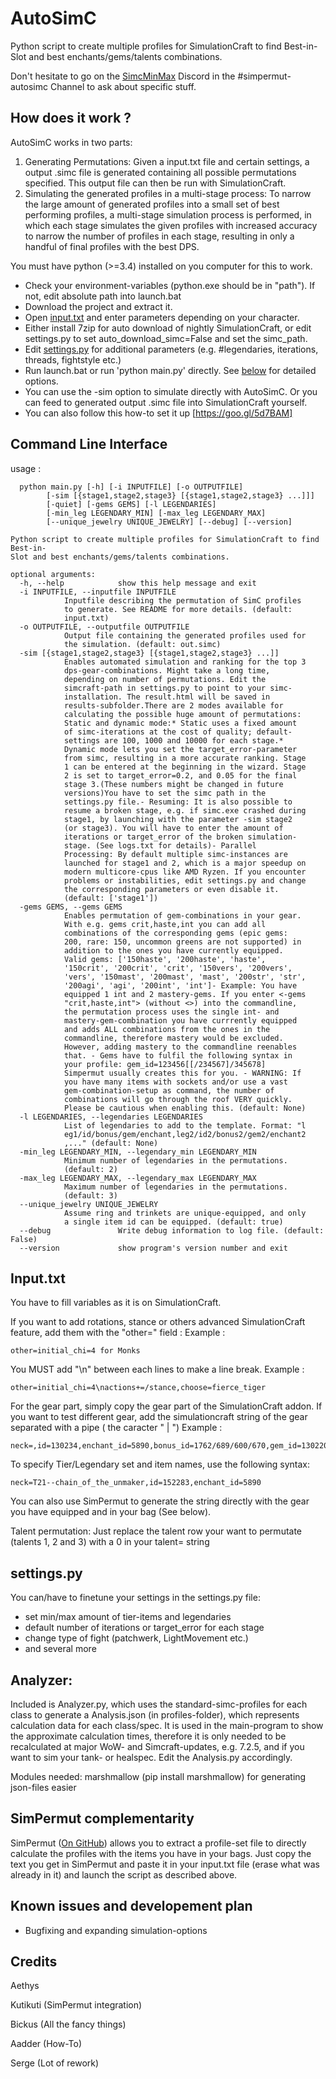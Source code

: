 AutoSimC
========

Python script to create multiple profiles for SimulationCraft to find Best-in-Slot and best enchants/gems/talents combinations.

Don't hesitate to go on the [SimcMinMax](https://discordapp.com/invite/tFR2uvK) Discord in the #simpermut-autosimc Channel to ask about specific stuff.


## How does it work ?
AutoSimC works in two parts:
1. Generating Permutations: Given a input.txt file and certain settings, a output .simc file is generated containing all possible permutations specified. This output file can then be run with SimulationCraft.
2. Simulating the generated profiles in a multi-stage process: To narrow the large amount of generated profiles into a small set of best performing profiles, a multi-stage simulation process is performed, in which each stage simulates the given profiles with increased accuracy to narrow the number of profiles in each stage, resulting in only a handful of final profiles with the best DPS.

You must have python (>=3.4) installed on you computer for this to work.
- Check your environment-variables (python.exe should be in "path"). If not, edit absolute path into launch.bat
- Download the project and extract it.
- Open [input.txt](#inputtxt) and enter parameters depending on your character.
- Either install 7zip for auto download of nightly SimulationCraft, or edit settings.py to set auto_download_simc=False and set the simc_path.
- Edit [settings.py](settingspy) for additional parameters (e.g. #legendaries, iterations, threads, fightstyle etc.)
- Run launch.bat or run 'python main.py' directly. See [below](#command-line-interface) for detailed options.
- You can use the -sim option to simulate directly with AutoSimC. Or you can feed to generated output .simc file into
  SimulationCraft yourself.
- You can also follow this how-to set it up [https://goo.gl/5d7BAM]

## Command Line Interface
usage :

      python main.py [-h] [-i INPUTFILE] [-o OUTPUTFILE]
            [-sim [{stage1,stage2,stage3} [{stage1,stage2,stage3} ...]]]
            [-quiet] [-gems GEMS] [-l LEGENDARIES]
            [-min_leg LEGENDARY_MIN] [-max_leg LEGENDARY_MAX]
            [--unique_jewelry UNIQUE_JEWELRY] [--debug] [--version]

    Python script to create multiple profiles for SimulationCraft to find Best-in-
    Slot and best enchants/gems/talents combinations.

    optional arguments:
      -h, --help            show this help message and exit
      -i INPUTFILE, --inputfile INPUTFILE
                Inputfile describing the permutation of SimC profiles
                to generate. See README for more details. (default:
                input.txt)
      -o OUTPUTFILE, --outputfile OUTPUTFILE
                Output file containing the generated profiles used for
                the simulation. (default: out.simc)
      -sim [{stage1,stage2,stage3} [{stage1,stage2,stage3} ...]]
                Enables automated simulation and ranking for the top 3
                dps-gear-combinations. Might take a long time,
                depending on number of permutations. Edit the
                simcraft-path in settings.py to point to your simc-
                installation. The result.html will be saved in
                results-subfolder.There are 2 modes available for
                calculating the possible huge amount of permutations:
                Static and dynamic mode:* Static uses a fixed amount
                of simc-iterations at the cost of quality; default-
                settings are 100, 1000 and 10000 for each stage.*
                Dynamic mode lets you set the target_error-parameter
                from simc, resulting in a more accurate ranking. Stage
                1 can be entered at the beginning in the wizard. Stage
                2 is set to target_error=0.2, and 0.05 for the final
                stage 3.(These numbers might be changed in future
                versions)You have to set the simc path in the
                settings.py file.- Resuming: It is also possible to
                resume a broken stage, e.g. if simc.exe crashed during
                stage1, by launching with the parameter -sim stage2
                (or stage3). You will have to enter the amount of
                iterations or target_error of the broken simulation-
                stage. (See logs.txt for details)- Parallel
                Processing: By default multiple simc-instances are
                launched for stage1 and 2, which is a major speedup on
                modern multicore-cpus like AMD Ryzen. If you encounter
                problems or instabilities, edit settings.py and change
                the corresponding parameters or even disable it.
                (default: ['stage1'])
      -gems GEMS, --gems GEMS
                Enables permutation of gem-combinations in your gear.
                With e.g. gems crit,haste,int you can add all
                combinations of the corresponding gems (epic gems:
                200, rare: 150, uncommon greens are not supported) in
                addition to the ones you have currently equipped.
                Valid gems: ['150haste', '200haste', 'haste',
                '150crit', '200crit', 'crit', '150vers', '200vers',
                'vers', '150mast', '200mast', 'mast', '200str', 'str',
                '200agi', 'agi', '200int', 'int']- Example: You have
                equipped 1 int and 2 mastery-gems. If you enter <-gems
                "crit,haste,int"> (without <>) into the commandline,
                the permutation process uses the single int- and
                mastery-gem-combination you have currrently equipped
                and adds ALL combinations from the ones in the
                commandline, therefore mastery would be excluded.
                However, adding mastery to the commandline reenables
                that. - Gems have to fulfil the following syntax in
                your profile: gem_id=123456[[/234567]/345678]
                Simpermut usually creates this for you. - WARNING: If
                you have many items with sockets and/or use a vast
                gem-combination-setup as command, the number of
                combinations will go through the roof VERY quickly.
                Please be cautious when enabling this. (default: None)
      -l LEGENDARIES, --legendaries LEGENDARIES
                List of legendaries to add to the template. Format: "l
                eg1/id/bonus/gem/enchant,leg2/id2/bonus2/gem2/enchant2
                ,..." (default: None)
      -min_leg LEGENDARY_MIN, --legendary_min LEGENDARY_MIN
                Minimum number of legendaries in the permutations.
                (default: 2)
      -max_leg LEGENDARY_MAX, --legendary_max LEGENDARY_MAX
                Maximum number of legendaries in the permutations.
                (default: 3)
      --unique_jewelry UNIQUE_JEWELRY
                Assume ring and trinkets are unique-equipped, and only
                a single item id can be equipped. (default: true)
      --debug               Write debug information to log file. (default: False)
      --version             show program's version number and exit



## Input.txt
You have to fill variables as it is on SimulationCraft.

If you want to add rotations, stance or others advanced SimulationCraft feature, add them with the "other=" field :
Example :

    other=initial_chi=4 for Monks
You MUST add "\n" between each lines to make a line break.
Example :

    other=initial_chi=4\nactions+=/stance,choose=fierce_tiger

For the gear part, simply copy the gear part of the SimulationCraft addon. If you want to test different gear, add the simulationcraft string of the gear separated with a pipe ( the caracter " | ") 
Example : 

    neck=,id=130234,enchant_id=5890,bonus_id=1762/689/600/670,gem_id=130220|,id=134529,enchant_id=5890,bonus_id=3413/1808/1507/3336,gem_id=130220

To specify Tier/Legendary set and item names, use the following syntax:

    neck=T21--chain_of_the_unmaker,id=152283,enchant_id=5890
    
You can also use SimPermut to generate the string directly with the gear you have equipped and in your bag (See below).

Talent permutation: Just replace the talent row your want to permutate (talents 1, 2 and 3) with a 0 in your talent= string

## settings.py
You can/have to finetune your settings in the settings.py file:
- set min/max amount of tier-items and legendaries
- default number of iterations or target_error for each stage
- change type of fight (patchwerk, LightMovement etc.)
- and several more

## Analyzer:
Included is Analyzer.py, which uses the standard-simc-profiles for each class to generate a Analysis.json (in profiles-folder), which represents calculation data for each class/spec.
 It is used in the main-program to show the approximate calculation times, therefore it is only needed to be recalculated at major WoW- and Simcraft-updates, e.g. 7.2.5, and if you want to sim your tank- or healspec. Edit the Analysis.py accordingly.

 Modules needed: marshmallow (pip install marshmallow) for generating json-files easier

## SimPermut complementarity
SimPermut ([On GitHub](https://github.com/Kutikuti/SimPermut)) allows you to extract a profile-set file to directly calculate the profiles with the items you have in your bags.
Just copy the text you get in SimPermut and paste it in your input.txt file (erase what was already in it) and launch the script as described above.

## Known issues and developement plan
- Bugfixing and expanding simulation-options

## Credits
Aethys

Kutikuti (SimPermut integration)

Bickus (All the fancy things)

Aadder (How-To)

Serge (Lot of rework)
